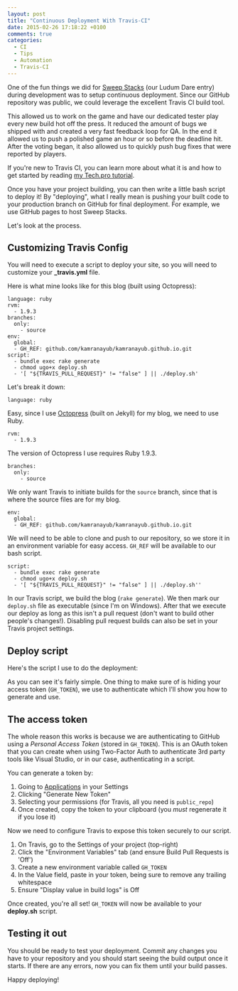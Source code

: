 ```yaml
---
layout: post
title: "Continuous Deployment With Travis-CI"
date: 2015-02-26 17:18:22 +0100
comments: true
categories:
  - CI
  - Tips
  - Automation
  - Travis-CI
---
```


One of the fun things we did for [Sweep Stacks][1] (our Ludum Dare entry) 
during development was to setup continuous deployment. Since our GitHub
repository was public, we could leverage the excellent Travis CI build tool.

This allowed us to work on the game and have our dedicated tester play every new build
hot off the press. It reduced the amount of bugs we shipped with and created a very
fast feedback loop for QA. In the end it allowed us to push a polished game an hour
or so before the deadline hit. After the voting began, it also allowed us to quickly
push bug fixes that were reported by players.

If you're new to Travis CI, you can learn more about what it is and 
how to get started by reading [my Tech.pro tutorial][2].

Once you have your project building, you can then write a little bash script to
deploy it! By "deploying", what I really mean is pushing your built code to your production branch on GitHub for final deployment. For example, we use GitHub pages to host Sweep Stacks.

Let's look at the process.

## Customizing Travis Config

You will need to execute a script to deploy your site, so you will need to
customize your **_travis.yml** file.

Here is what mine looks like for this blog (built using Octopress):

	language: ruby
	rvm:
	  - 1.9.3
	branches:
	  only:
	    - source
	env:
	  global:
	  - GH_REF: github.com/kamranayub/kamranayub.github.io.git
	script:
	  - bundle exec rake generate
	  - chmod ugo+x deploy.sh
	  - '[ "${TRAVIS_PULL_REQUEST}" != "false" ] || ./deploy.sh'

Let's break it down:

    language: ruby

Easy, since I use [Octopress][4] (built on Jekyll) for my blog, we need to use Ruby.

    rvm:
	  - 1.9.3

The version of Octopress I use requires Ruby 1.9.3.

    branches:
	  only:
	    - source

We only want Travis to initiate builds for the `source` branch, since that is where
the source files are for my blog.

	env:
	  global:
	  - GH_REF: github.com/kamranayub/kamranayub.github.io.git

We will need to be able to clone and push to our repository, so we store it in an
environment variable for easy access. `GH_REF` will be available to our bash script.

	script:
	  - bundle exec rake generate
	  - chmod ugo+x deploy.sh
	  - '[ "${TRAVIS_PULL_REQUEST}" != "false" ] || ./deploy.sh''

In our Travis script, we build the blog (`rake generate`). We then mark our `deploy.sh` file
as executable (since I'm on Windows). After that we execute our deploy as long as this isn't
a pull request (don't want to build other people's changes!). Disabling pull request builds 
can also be set in your Travis project settings.

## Deploy script

Here's the script I use to do the deployment:

<script src="https://gist.github.com/kamranayub/ca7b6866ab43771d9da8.js"></script>

As you can see it's fairly simple. One thing to make sure of is hiding your access token (`GH_TOKEN`),
we use to authenticate which I'll show you how to generate and use.

## The access token

The whole reason this works is because we are authenticating to GitHub using a *Personal
Access Token* (stored in `GH_TOKEN`). This is an OAuth token that you can create when
using Two-Factor Auth to authenticate 3rd party tools like Visual Studio, or in our case, authenticating in a script.

You can generate a token by:

1. Going to [Applications][3] in your Settings
2. Clicking "Generate New Token"
3. Selecting your permissions (for Travis, all you need is `public_repo`)
4. Once created, copy the token to your clipboard (you *must* regenerate it if you lose it)

Now we need to configure Travis to expose this token securely to our script.

1. On Travis, go to the Settings of your project (top-right)
2. Click the "Environment Variables" tab (and ensure Build Pull Requests is 'Off')
3. Create a new environment variable called `GH_TOKEN`
4. In the Value field, paste in your token, being sure to remove any trailing whitespace
5. Ensure "Display value in build logs" is Off

Once created, you're all set! `GH_TOKEN` will now be available to your **deploy.sh** script.

## Testing it out

You should be ready to test your deployment. Commit any changes you have to your repository
and you should start seeing the build output once it starts. If there are any errors, now
you can fix them until your build passes.

Happy deploying!

[1]: http://playsweepstacks.com
[2]: http://tech.pro/tutorial/1749/get-your-ci-on-with-travis-ci
[3]: https://github.com/settings/applications
[4]: http://octopress.org